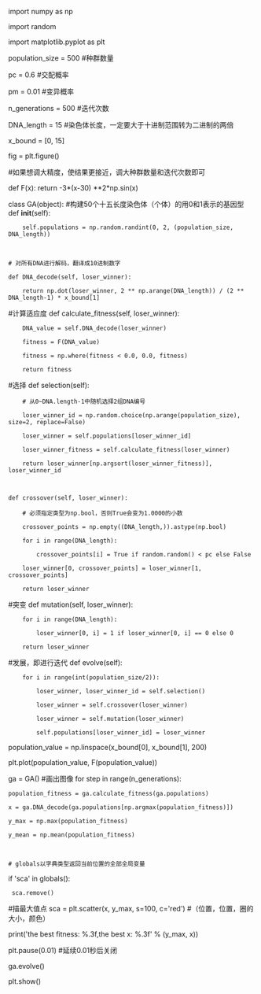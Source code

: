 
import numpy as np

import random

import matplotlib.pyplot as plt

 

 

population_size = 500  #种群数量

pc = 0.6    #交配概率

pm = 0.01   #变异概率

n_generations = 500   #迭代次数

DNA_length = 15  #染色体长度，一定要大于十进制范围转为二进制的两倍

x_bound = [0, 15]

fig = plt.figure()

 #如果想调大精度，使结果更接近，调大种群数量和迭代次数即可

 

def F(x):
    return  -3*(x-30) **2*np.sin(x)

 

 

class GA(object):
    #构建50个十五长度染色体（个体）的用0和1表示的基因型
    def __init__(self):

        self.populations = np.random.randint(0, 2, (population_size, DNA_length))

 

    # 对所有DNA进行解码，翻译成10进制数字

    def DNA_decode(self, loser_winner):

        return np.dot(loser_winner, 2 ** np.arange(DNA_length)) / (2 ** DNA_length-1) * x_bound[1]

 
   #计算适应度
    def calculate_fitness(self, loser_winner):

        DNA_value = self.DNA_decode(loser_winner)

        fitness = F(DNA_value)

        fitness = np.where(fitness < 0.0, 0.0, fitness)

        return fitness

 
#选择
    def selection(self):

        # 从0~DNA.length-1中随机选择2组DNA编号

        loser_winner_id = np.random.choice(np.arange(population_size), size=2, replace=False)

        loser_winner = self.populations[loser_winner_id]

        loser_winner_fitness = self.calculate_fitness(loser_winner)

        return loser_winner[np.argsort(loser_winner_fitness)], loser_winner_id

 

    def crossover(self, loser_winner):

        # 必须指定类型为np.bool，否则True会变为1.0000的小数

        crossover_points = np.empty((DNA_length,)).astype(np.bool)

        for i in range(DNA_length):

            crossover_points[i] = True if random.random() < pc else False

        loser_winner[0, crossover_points] = loser_winner[1, crossover_points]

        return loser_winner

 
#突变
    def mutation(self, loser_winner):

        for i in range(DNA_length):

            loser_winner[0, i] = 1 if loser_winner[0, i] == 0 else 0

        return loser_winner

 
#发展，即进行迭代
    def evolve(self):

        for i in range(int(population_size/2)):

            loser_winner, loser_winner_id = self.selection()

            loser_winner = self.crossover(loser_winner)

            loser_winner = self.mutation(loser_winner)

            self.populations[loser_winner_id] = loser_winner

 

 

population_value = np.linspace(x_bound[0], x_bound[1], 200)

plt.plot(population_value, F(population_value))

 

ga = GA()
#画出图像
for step in range(n_generations):

    population_fitness = ga.calculate_fitness(ga.populations)

    x = ga.DNA_decode(ga.populations[np.argmax(population_fitness)])

    y_max = np.max(population_fitness)

    y_mean = np.mean(population_fitness)



    # globals以字典类型返回当前位置的全部全局变量

if 'sca' in globals():

     sca.remove()
#描最大值点
sca = plt.scatter(x, y_max, s=100, c='red')     #（位置，位置，圈的大小，颜色）

print('the best fitness: %.3f,the best x: %.3f' % (y_max, x))

plt.pause(0.01)    #延续0.01秒后关闭

ga.evolve()

plt.show()

 
